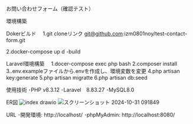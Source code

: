 お問い合わせフォーム（確認テスト）

環境構築

Dokerビルド
　1.git cloneリンク
    git@github.com:izm0801noy/test-contact-form.git

  2.docker-compose up d -build

Laravel環境構築
　1.docer-compose exec php bash
  2.composer install
  3..env.exampleファイルから.envを作成し、環境変数を変更
  4.php artisan key:generate
  5.php artisan migratte
  6.php artisan db:seed

使用技術
･PHP v8.3.12
･Laravel　8.83.27
･MySQL8.0

ER図
![index drawio](https://github.com/user-attachments/assets/0d00172f-9a89-49e7-b3ab-08467aafb627)
![スクリーンショット 2024-10-31 091849](https://github.com/user-attachments/assets/a80674a8-4859-4dd3-a9ae-ac10b7ee2e4c)

URL
･開発環境: http://localhost/
･phpMyAdmin: http://localhost:8080/


